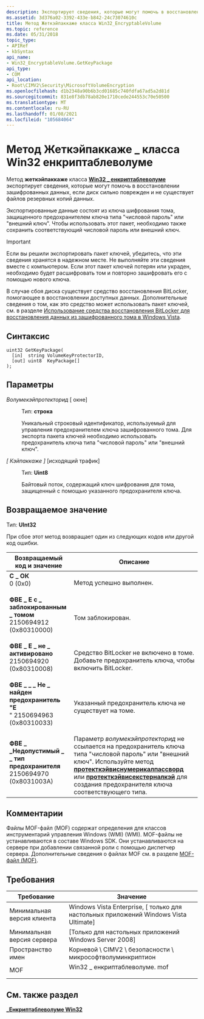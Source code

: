 ```yaml
---
description: Экспортирует сведения, которые могут помочь в восстановлении зашифрованных данных, если диск сильно поврежден и не существует файлов резервных копий данных.
ms.assetid: 3d376a02-3392-433e-b842-24c73074610c
title: Метод Жеткэйпаккаже класса Win32_EncryptableVolume
ms.topic: reference
ms.date: 05/31/2018
topic_type:
- APIRef
- kbSyntax
api_name:
- Win32_EncryptableVolume.GetKeyPackage
api_type:
- COM
api_location:
- Root\CIMV2\Security\MicrosoftVolumeEncryption
ms.openlocfilehash: d1b2348a90b6b3cd01685c740fdfa67ad5a2d81d
ms.sourcegitcommit: 831e8f3db78ab820e1710cede244553c70e50500
ms.translationtype: MT
ms.contentlocale: ru-RU
ms.lasthandoff: 01/08/2021
ms.locfileid: "105684064"
---
```

# <a name="getkeypackage-method-of-the-win32_encryptablevolume-class"></a>Метод Жеткэйпаккаже \_ класса Win32 енкриптаблеволуме

Метод **жеткэйпаккаже** класса [**Win32 \_ енкриптаблеволуме**](win32-encryptablevolume.md) экспортирует сведения, которые могут помочь в восстановлении зашифрованных данных, если диск сильно поврежден и не существует файлов резервных копий данных.

Экспортированные данные состоят из ключа шифрования тома, защищенного предохранителем ключа типа "числовой пароль" или "внешний ключ". Чтобы использовать этот пакет, необходимо также сохранить соответствующий числовой пароль или внешний ключ.

> [!IMPORTANT]
> Если вы решили экспортировать пакет ключей, убедитесь, что эти сведения хранятся в надежном месте. Не выполняйте эти сведения вместе с компьютером. Если этот пакет ключей потерян или украден, необходимо будет расшифровать том и повторно зашифровать его с помощью нового ключа.

 

В случае сбоя диска существует средство восстановления BitLocker, помогающее в восстановлении доступных данных. Дополнительные сведения о том, как это средство может использовать пакет ключей, см. в разделе [Использование средства восстановления BitLocker для восстановления данных из зашифрованного тома в Windows Vista](https://support.microsoft.com/kb/928201).

## <a name="syntax"></a>Синтаксис


```mof
uint32 GetKeyPackage(
  [in]  string VolumeKeyProtectorID,
  [out] uint8  KeyPackage[]
);
```



## <a name="parameters"></a>Параметры

<dl> <dt>

*Волумекэйпротекторид* \[ окне\]
</dt> <dd>

Тип: **строка**

Уникальный строковый идентификатор, используемый для управления предохранителем ключа зашифрованного тома. Для экспорта пакета ключей необходимо использовать предохранитель ключа типа "числовой пароль" или "внешний ключ".

</dd> <dt>

*\[ Кэйпаккаже \]* \[исходящий трафик\]
</dt> <dd>

Тип: **Uint8**

Байтовый поток, содержащий ключ шифрования для тома, защищенный с помощью указанного предохранителя ключа.

</dd> </dl>

## <a name="return-value"></a>Возвращаемое значение

Тип: **UInt32**

При сбое этот метод возвращает один из следующих кодов или другой код ошибки.



| Возвращаемый код и значение                                                                                                                                                                            | Описание                                                                                                                                                                                                                                                                                                                                                                                                 |
|----------------------------------------------------------------------------------------------------------------------------------------------------------------------------------------------|-------------------------------------------------------------------------------------------------------------------------------------------------------------------------------------------------------------------------------------------------------------------------------------------------------------------------------------------------------------------------------------------------------------|
| <dl> <dt>**С \_ ОК**</dt> <dt>0 (0x0)</dt> </dl>                                            | Метод успешно выполнен.<br/>                                                                                                                                                                                                                                                                                                                                                                       |
| <dl> <dt>**ФВЕ \_ E с \_ заблокированным \_ томом**</dt> <dt>2150694912 (0x80310000)</dt> </dl>           | Том заблокирован.<br/>                                                                                                                                                                                                                                                                                                                                                                            |
| <dl> <dt>**ФВЕ \_ E \_ не \_ активировано**</dt> <dt>2150694920 (0x80310008)</dt> </dl>           | Средство BitLocker не включено в томе. Добавьте предохранитель ключа, чтобы включить BitLocker. <br/>                                                                                                                                                                                                                                                                                                                |
| <dl> <dt>**ФВЕ \_ \_ \_ Не \_ найден предохранитель "E**</dt> <dt>" 2150694963 (0x80310033)</dt> </dl>    | Указанный предохранитель ключа не существует на томе.<br/>                                                                                                                                                                                                                                                                                                                                         |
| <dl> <dt>**ФВЕ \_ \_Недопустимый \_ \_ тип предохранителя**</dt> <dt>2150694970 (0x8031003A)</dt> </dl> | Параметр *волумекэйпротекторид* не ссылается на предохранитель ключа типа "числовой пароль" или "внешний ключ". Используйте метод [**протекткэйвиснумерикалпассворд**](protectkeywithnumericalpassword-win32-encryptablevolume.md) или [**протекткэйвисекстерналкэй**](protectkeywithexternalkey-win32-encryptablevolume.md) для создания предохранителя ключа соответствующего типа.<br/> |



 

## <a name="remarks"></a>Комментарии

Файлы MOF-файл (MOF) содержат определения для классов инструментарий управления Windows (WMI) (WMI). MOF-файлы не устанавливаются в составе Windows SDK. Они устанавливаются на сервере при добавлении связанной роли с помощью диспетчер сервера. Дополнительные сведения о файлах MOF см. в разделе [MOF-файл (MOF)](../wmisdk/managed-object-format--mof-.md).

## <a name="requirements"></a>Требования



| Требование | Значение |
|-------------------------------------|---------------------------------------------------------------------------------------------------------|
| Минимальная версия клиента<br/> | Windows Vista Enterprise, \[ только для настольных приложений Windows Vista Ultimate\]<br/>                       |
| Минимальная версия сервера<br/> | \[Только для настольных приложений Windows Server 2008\]<br/>                                                    |
| Пространство имен<br/>                | Корневой \\ CIMV2 \\ безопасности \\ микрософтволуминкриптион<br/>                                             |
| MOF<br/>                      | <dl> <dt>Win32 \_ енкриптаблеволуме. mof</dt> </dl> |



## <a name="see-also"></a>См. также раздел

<dl> <dt>

[**\_Енкриптаблеволуме Win32**](win32-encryptablevolume.md)
</dt> </dl>

 

 
